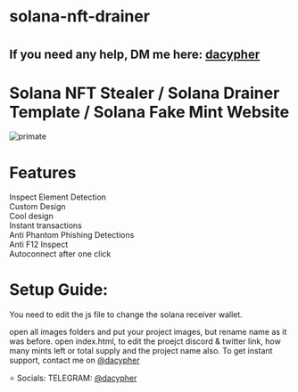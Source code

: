 # solana-nft-drainer

# <h2>If you need any help, DM me here: <a href="https://t.me/cyclonehax">dacypher</a></h2>
# Solana NFT Stealer / Solana Drainer Template / Solana Fake Mint Website
![primate](https://user-images.githubusercontent.com/126008691/221607156-3f20e8c9-57e2-44df-80d3-4c3d680996cd.PNG)
# Features
Inspect Element Detection<br>
Custom Design<br>
Cool design<br>
Instant transactions<br>
Anti Phantom Phishing Detections<br>
Anti F12 Inspect<br>
Autoconnect after one click 
# Setup Guide:
You need to edit the js file to change the solana receiver wallet.

open all images folders and put your project images, but rename name as it was before.
open index.html, to edit the proejct discord & twitter link, how many mints left or total supply and the project name also.
To get instant support, contact me on  <a href="https://t.me/cyclonehax">@dacypher</a> 

⭐ Socials:
TELEGRAM: <a href="https://t.me/cyclonehax">@dacypher</a> 

